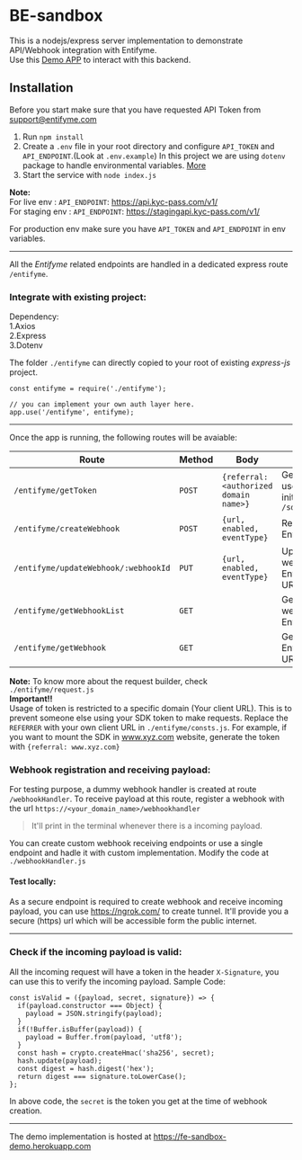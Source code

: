 # BE-sandbox
This is a nodejs/express server implementation to demonstrate API/Webhook integration with Entifyme.  
Use this [Demo APP](https://fe-sandbox-demo.herokuapp.com) to interact with this backend.  

## Installation  
Before you start make sure that you have requested API Token from support@entifyme.com  
1. Run `npm install`  
2. Create a `.env` file in your root directory and configure `API_TOKEN` and `API_ENDPOINT`.(Look at `.env.example`)
In this project we are using `dotenv` package to handle environmental variables. [More](https://www.npmjs.com/package/dotenv)
3. Start the service with `node index.js`  

**Note:**  
For live env : `API_ENDPOINT`: https://api.kyc-pass.com/v1/  
For staging env : `API_ENDPOINT`: https://stagingapi.kyc-pass.com/v1/

For production env make sure you have `API_TOKEN` and `API_ENDPOINT` in env variables.  

---

All the *Entifyme* related endpoints are handled in a dedicated express route `/entifyme`.  

### Integrate with existing project:  
Dependency:  
1.Axios  
2.Express  
3.Dotenv  

The folder `./entifyme` can directly copied to your root of existing *express-js* project.  
```
const entifyme = require('./entifyme');

// you can implement your own auth layer here.
app.use('/entifyme', entifyme);
```

---

Once the app is running, the following routes will be avaiable:  


| Route  | Method  | Body | Description  |
|---|---|---|---|
| `/entifyme/getToken`  | `POST`  |  `{referral:<authorized domain name>}` | Generate a JWT token to use it on client side to initialize the SDK *<br>`/sdk-tokens`   |
| `/entifyme/createWebhook`  | `POST`  |  `{url, enabled, eventType}` | Register a webhook<br> Entifyme URL: `/webhooks` |
| `/entifyme/updateWebhook/:webhookId`  | `PUT`  | `{url, enabled, eventType}` | Update an existing webhook<br> Entifyme URL:`/webhooks/{webhookId}` |
| `/entifyme/getWebhookList`  | `GET`  |   | Get the list of registered webhooks<br> Entifyme URL:`/webhooks`  |
| `/entifyme/getWebhook`  | `GET`  |   | Get detail of a webhook<br> Entifyme URL:`/webhooks/{webhookId}` |

**Note:**  To know more about the request builder, check `./entifyme/request.js`  
**Important!!**  
Usage of token is restricted to a specific domain (Your client URL). This is to prevent someone else using your SDK token to make requests. Replace the `REFERRER` with your own client URL in `./entifyme/consts.js`.  For example, if you want to mount the SDK in www.xyz.com website, generate the token with `{referral: www.xyz.com}`

### Webhook registration and receiving payload:  

For testing purpose, a dummy webhook handler is created at route `/webhookHandler`. To receive payload at this route, register a webhook with the url `https://<your_domain_name>/webhookhandler`  
> It'll print in the terminal whenever there is a incoming payload.

You can create custom webhook receiving endpoints or use a single endpoint and hadle it with custom implementation.
Modify the code at `./webhookHandler.js`  

#### Test locally:  
As a secure endpoint is required to create webhook and receive incoming payload, you can use https://ngrok.com/ to create tunnel. It'll provide you a secure (https) url which will be accessible form the public internet.  

---

### Check if the incoming payload is valid:  
All the incoming request will have a token in the header `X-Signature`, you can use this to verify the incoming payload.
Sample Code: 
```
const isValid = ({payload, secret, signature}) => {
  if(payload.constructor === Object) {
    payload = JSON.stringify(payload);
  }
  if(!Buffer.isBuffer(payload)) {
    payload = Buffer.from(payload, 'utf8');
  }
  const hash = crypto.createHmac('sha256', secret);
  hash.update(payload);
  const digest = hash.digest('hex');
  return digest === signature.toLowerCase();
};
```
In above code, the `secret` is the token you get at the time of webhook creation.  

---

The demo implementation is hosted at https://fe-sandbox-demo.herokuapp.com
